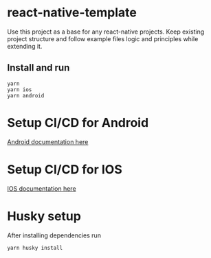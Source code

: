 # react-native-template
Use this project as a base for any react-native projects. Keep existing project structure and follow example files logic and principles while extending it. 

## Install and run
```
yarn
yarn ios
yarn android
```
# Setup CI/CD for Android
[Android documentation here](https://developer.apple.com/)

# Setup CI/CD for IOS
[IOS documentation here](https://developer.apple.com/)

# Husky setup

After installing dependencies run 
```
yarn husky install
```
